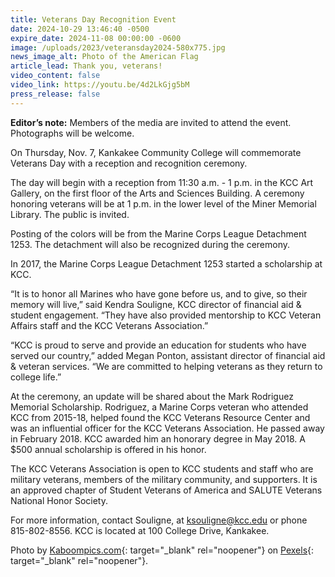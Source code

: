 ```yaml
---
title: Veterans Day Recognition Event
date: 2024-10-29 13:46:40 -0500
expire_date: 2024-11-08 00:00:00 -0600
image: /uploads/2023/veteransday2024-580x775.jpg
news_image_alt: Photo of the American Flag
article_lead: Thank you, veterans!
video_content: false
video_link: https://youtu.be/4d2LkGjg5bM
press_release: false
---
```

**Editor’s note:** Members of the media are invited to attend the event. Photographs will be welcome.

On Thursday, Nov. 7, Kankakee Community College will commemorate Veterans Day with a reception and recognition ceremony.

The day will begin with a reception from 11:30 a.m. - 1 p.m. in the KCC Art Gallery, on the first floor of the Arts and Sciences Building. A ceremony honoring veterans will be at 1 p.m. in the lower level of the Miner Memorial Library. The public is invited.

Posting of the colors will be from the Marine Corps League Detachment 1253. The detachment will also be recognized during the ceremony.

In 2017, the Marine Corps League Detachment 1253 started a scholarship at KCC.

“It is to honor all Marines who have gone before us, and to give, so their memory will live,” said Kendra Souligne, KCC director of financial aid & student engagement. “They have also provided mentorship to KCC Veteran Affairs staff and the KCC Veterans Association.”

“KCC is proud to serve and provide an education for students who have served our country,” added Megan Ponton, assistant director of financial aid & veteran services. “We are committed to helping veterans as they return to college life.”

At the ceremony, an update will be shared about the Mark Rodriguez Memorial Scholarship. Rodriguez, a Marine Corps veteran who attended KCC from 2015-18, helped found the KCC Veterans Resource Center and was an influential officer for the KCC Veterans Association. He passed away in February 2018. KCC awarded him an honorary degree in May 2018. A $500 annual scholarship is offered in his honor.

The KCC Veterans Association is open to KCC students and staff who are military veterans, members of the military community, and supporters. It is an approved chapter of Student Veterans of America and SALUTE Veterans National Honor Society​.

For more information, contact Souligne, at [ksouligne@kcc.edu](mailto:ksouligne@kcc.edu) or phone 815-802-8556. KCC is located at 100 College Drive, Kankakee.

Photo by [Kaboompics.com](https://www.pexels.com/photo/flag-of-usa-near-blooming-bush-under-cloudy-sky-4386233/ "Photo of the American Flag"){: target="_blank" rel="noopener"} on [Pexels](https://www.pexels.com "Pexels stock photo website"){: target="_blank" rel="noopener"}.